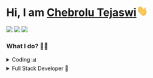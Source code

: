 <h1>Hi, I am <a href="https://chebrolutejaswi.github.io/Portfolio/">Chebrolu Tejaswi</a><img src="https://raw.githubusercontent.com/ABSphreak/ABSphreak/master/gifs/Hi.gif" width="30px"></h1>

<a href="https://www.linkedin.com/in/chebrolu-tejaswi/"><img src="https://github.com/ashutosh1919/ashutosh1919/blob/master/logos/linkedin.png" width="40" /></a>
<a href="https://github.com/ChebroluTejaswi"><img src="https://github.com/ashutosh1919/ashutosh1919/blob/master/logos/github-logo.png" width="40" /></a>
<a href="mailto:chebrolu.tejaswi2019@vitstudent.ac.in"><img src="https://github.com/ashutosh1919/ashutosh1919/blob/master/logos/google-plus.png" width="40" /></a>

<h3>What I do? 👨‍💻</h3>
<details>
<summary>Coding 📊</summary>
<ul>
   <li><a href="https://github.com/ChebroluTejaswi/DSA-using-JAVA">DSA using JAVA</a></li>
</ul>
</details>
<details>
<summary>Full Stack Developer 🍥</summary>
  <ul>
    <li><a href="https://github.com/ChebroluTejaswi/WebDevelopment-Basics">Front-End basics</a></li>
    <li><a href="https://github.com/ChebroluTejaswi/healthy-mind-website">healthy-mind-website</a></li>
    <li><a href="https://github.com/ChebroluTejaswi/Portfolio">Portfolio</a></li>
  </ul>
</details>


